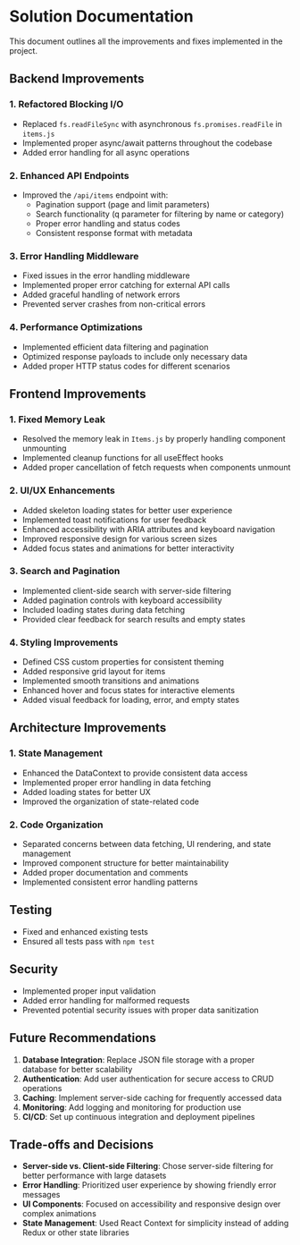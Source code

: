 # Solution Documentation

This document outlines all the improvements and fixes implemented in the project.

## Backend Improvements

### 1. Refactored Blocking I/O
- Replaced `fs.readFileSync` with asynchronous `fs.promises.readFile` in `items.js`
- Implemented proper async/await patterns throughout the codebase
- Added error handling for all async operations

### 2. Enhanced API Endpoints
- Improved the `/api/items` endpoint with:
  - Pagination support (page and limit parameters)
  - Search functionality (q parameter for filtering by name or category)
  - Proper error handling and status codes
  - Consistent response format with metadata

### 3. Error Handling Middleware
- Fixed issues in the error handling middleware
- Implemented proper error catching for external API calls
- Added graceful handling of network errors
- Prevented server crashes from non-critical errors

### 4. Performance Optimizations
- Implemented efficient data filtering and pagination
- Optimized response payloads to include only necessary data
- Added proper HTTP status codes for different scenarios

## Frontend Improvements

### 1. Fixed Memory Leak
- Resolved the memory leak in `Items.js` by properly handling component unmounting
- Implemented cleanup functions for all useEffect hooks
- Added proper cancellation of fetch requests when components unmount

### 2. UI/UX Enhancements
- Added skeleton loading states for better user experience
- Implemented toast notifications for user feedback
- Enhanced accessibility with ARIA attributes and keyboard navigation
- Improved responsive design for various screen sizes
- Added focus states and animations for better interactivity

### 3. Search and Pagination
- Implemented client-side search with server-side filtering
- Added pagination controls with keyboard accessibility
- Included loading states during data fetching
- Provided clear feedback for search results and empty states

### 4. Styling Improvements
- Defined CSS custom properties for consistent theming
- Added responsive grid layout for items
- Implemented smooth transitions and animations
- Enhanced hover and focus states for interactive elements
- Added visual feedback for loading, error, and empty states

## Architecture Improvements

### 1. State Management
- Enhanced the DataContext to provide consistent data access
- Implemented proper error handling in data fetching
- Added loading states for better UX
- Improved the organization of state-related code

### 2. Code Organization
- Separated concerns between data fetching, UI rendering, and state management
- Improved component structure for better maintainability
- Added proper documentation and comments
- Implemented consistent error handling patterns

## Testing
- Fixed and enhanced existing tests
- Ensured all tests pass with `npm test`

## Security
- Implemented proper input validation
- Added error handling for malformed requests
- Prevented potential security issues with proper data sanitization

## Future Recommendations
1. **Database Integration**: Replace JSON file storage with a proper database for better scalability
2. **Authentication**: Add user authentication for secure access to CRUD operations
3. **Caching**: Implement server-side caching for frequently accessed data
4. **Monitoring**: Add logging and monitoring for production use
5. **CI/CD**: Set up continuous integration and deployment pipelines

## Trade-offs and Decisions
- **Server-side vs. Client-side Filtering**: Chose server-side filtering for better performance with large datasets
- **Error Handling**: Prioritized user experience by showing friendly error messages
- **UI Components**: Focused on accessibility and responsive design over complex animations
- **State Management**: Used React Context for simplicity instead of adding Redux or other state libraries
